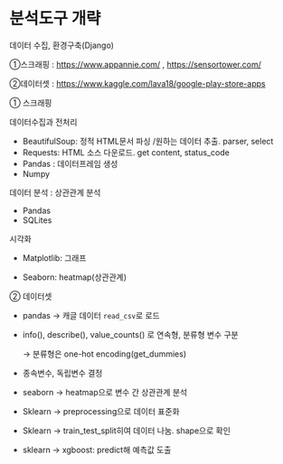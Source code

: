 # 분석도구 개략

데이터 수집, 환경구축(Django)

①스크래핑 : https://www.appannie.com/ , https://sensortower.com/

②데이터셋 : https://www.kaggle.com/lava18/google-play-store-apps

 

① 스크래핑

데이터수집과 전처리

- BeautifulSoup: 정적 HTML문서 파싱     /원하는 데이터 추출. parser, select
- Requests: HTML 소스 다운로드. get     content, status_code
- Pandas : 데이터프레임 생성
- Numpy

데이터 분석 : 상관관계 분석

- Pandas
- SQLites

시각화

- Matplotlib:     그래프

- Seaborn: heatmap(상관관계)

② 데이터셋

- pandas → 캐글 데이터 `read_csv`로 로드

- info(), describe(),     value_counts() 로 연속형, 분류형 변수 구분

  → 분류형은 one-hot encoding(get_dummies)

- 종속변수, 독립변수 결정

- seaborn → heatmap으로 변수 간 상관관계     분석

- Sklearn → preprocessing으로 데이터     표준화

- Sklearn →     train_test_split히여 데이터 나눔. shape으로     확인

- sklearn → xgboost: predict해     예측값 도출
